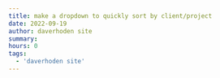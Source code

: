 ```yaml
---
title: make a dropdown to quickly sort by client/project
date: 2022-09-19
author: daverhoden site
summary:
hours: 0
tags:
  - 'daverhoden site'
---
```


